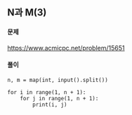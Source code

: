 ## N과 M(3)

#### 문제
https://www.acmicpc.net/problem/15651

#### 풀이
``` python3
n, m = map(int, input().split())

for i in range(1, n + 1):
    for j in range(1, n + 1):
        print(i, j)
```
